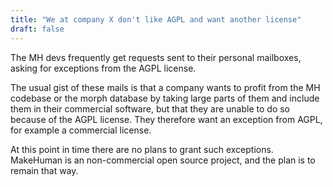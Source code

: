 ```yaml
---
title: "We at company X don't like AGPL and want another license"
draft: false
---
```


The MH devs frequently get requests sent to their personal mailboxes, asking for exceptions from the AGPL license. 

The usual gist of these mails is that a company wants to profit from the MH codebase or the morph database by taking large parts of them and include them in their commercial software, but that they are unable to do so because of the AGPL license. They therefore want an exception from AGPL, for example a commercial license.

At this point in time there are no plans to grant such exceptions. MakeHuman is an non-commercial open source project, and the plan is to remain that way.